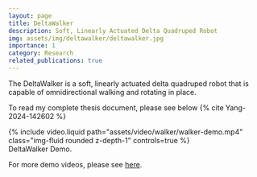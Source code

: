 ```yaml
---
layout: page
title: DeltaWalker
description: Soft, Linearly Actuated Delta Quadruped Robot
img: assets/img/deltawalker/deltawalker.jpg
importance: 1
category: Research
related_publications: true
---
```


The DeltaWalker is a soft, linearly actuated delta quadruped robot that is capable of omnidirectional walking and rotating in place.

To read my complete thesis document, please see below {% cite Yang-2024-142602 %}

<div class="row mt-3">
    <div class="col-sm mt-3 mt-md-0">
        {% include video.liquid path="assets/video/walker/walker-demo.mp4" class="img-fluid rounded z-depth-1" controls=true %}
    </div>
</div>
<div class="caption">
    DeltaWalker Demo.
</div>

For more demo videos, please see [here](https://drive.google.com/drive/folders/1xwSiLlWAuQjfcfQEBsLWVnv6Q9RkXis3?usp=sharing).